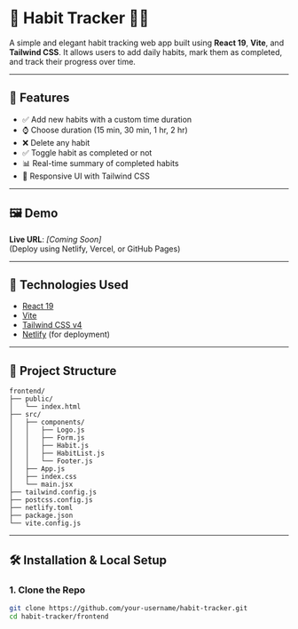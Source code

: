 # 📖 Habit Tracker 🏃‍♀️

A simple and elegant habit tracking web app built using **React 19**, **Vite**, and **Tailwind CSS**. It allows users to add daily habits, mark them as completed, and track their progress over time.

---

## 🌟 Features

- ✅ Add new habits with a custom time duration
- ⌚ Choose duration (15 min, 30 min, 1 hr, 2 hr)
- ❌ Delete any habit
- ✅ Toggle habit as completed or not
- 📊 Real-time summary of completed habits
- 🎨 Responsive UI with Tailwind CSS

---

## 🖼️ Demo

**Live URL**: _[Coming Soon]_  
(Deploy using Netlify, Vercel, or GitHub Pages)

---

## 🚀 Technologies Used

- [React 19](https://react.dev)
- [Vite](https://vitejs.dev)
- [Tailwind CSS v4](https://tailwindcss.com)
- [Netlify](https://www.netlify.com/) (for deployment)

---

## 📁 Project Structure

```
frontend/
├── public/
│   └── index.html
├── src/
│   ├── components/
│   │   ├── Logo.js
│   │   ├── Form.js
│   │   ├── Habit.js
│   │   ├── HabitList.js
│   │   └── Footer.js
│   ├── App.js
│   ├── index.css
│   └── main.jsx
├── tailwind.config.js
├── postcss.config.js
├── netlify.toml
├── package.json
└── vite.config.js
```


---

## 🛠️ Installation & Local Setup

### 1. Clone the Repo

```bash
git clone https://github.com/your-username/habit-tracker.git
cd habit-tracker/frontend

